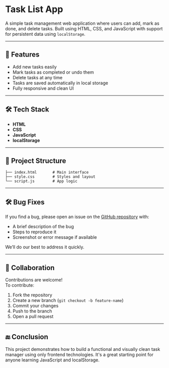 # Task List App

A simple task management web application where users can add, mark as done, and delete tasks. Built using HTML, CSS, and JavaScript with support for persistent data using `localStorage`.

---

## 📌 Features

- Add new tasks easily
- Mark tasks as completed or undo them
- Delete tasks at any time
- Tasks are saved automatically in local storage
- Fully responsive and clean UI

---

## 🛠️ Tech Stack

- **HTML**
- **CSS**
- **JavaScript**
- **localStorage**

---

## 🧩 Project Structure

```
├── index.html       # Main interface
├── style.css        # Styles and layout
└── script.js        # App logic
```

---

## 🛠️ Bug Fixes

If you find a bug, please open an issue on the [GitHub repository](https://github.com/yourusername/task-list-app/issues) with:

- A brief description of the bug
- Steps to reproduce it
- Screenshot or error message if available

We’ll do our best to address it quickly.

---

## 🤝 Collaboration

Contributions are welcome!  
To contribute:

1. Fork the repository
2. Create a new branch (`git checkout -b feature-name`)
3. Commit your changes
4. Push to the branch
5. Open a pull request

---

## 🔚 Conclusion

This project demonstrates how to build a functional and visually clean task manager using only frontend technologies. It's a great starting point for anyone learning JavaScript and localStorage.

